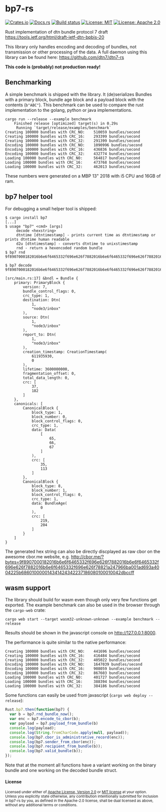# bp7-rs

[![Crates.io](https://img.shields.io/crates/v/bp7.svg)](https://crates.io/crates/bp7)
[![Docs.rs](https://docs.rs/bp7/badge.svg)](https://docs.rs/bp7)
[![Build status](https://api.travis-ci.org/gh0st42/bp7-rs.svg?branch=master)](https://travis-ci.org/gh0st42/bp7-rs)
[![License: MIT](https://img.shields.io/badge/License-MIT-blue.svg)](LICENSE-MIT)
[![License: Apache 2.0](https://img.shields.io/badge/License-Apache%202.0-blue.svg)](LICENSE-APACHE)

Rust implementation of dtn bundle protocol 7 draft https://tools.ietf.org/html/draft-ietf-dtn-bpbis-20

This library only handles encoding and decoding of bundles, not transmission or other processing of the data. A full daemon using this library can be found here: https://github.com/dtn7/dtn7-rs

**This code is (probably) not production ready!**

## Benchmarking

A simple benchmark is shipped with the library. It (de)serializes Bundles with a primary block, bundle age block and a payload block with the contents (`b"ABC"`). This benchmark can be used to compare the rust implementation to the golang, python or java implementations. 

```
cargo run --release --example benchmark
    Finished release [optimized] target(s) in 0.29s
     Running `target/release/examples/benchmark`
Creating 100000 bundles with CRC_NO: 	510059 bundles/second
Creating 100000 bundles with CRC_16: 	293399 bundles/second
Creating 100000 bundles with CRC_32: 	291399 bundles/second
Encoding 100000 bundles with CRC_NO: 	1090996 bundles/second
Encoding 100000 bundles with CRC_16: 	436836 bundles/second
Encoding 100000 bundles with CRC_32: 	432774 bundles/second
Loading 100000 bundles with CRC_NO: 	564817 bundles/second
Loading 100000 bundles with CRC_16: 	473768 bundles/second
Loading 100000 bundles with CRC_32: 	462013 bundles/second
```

These numbers were generated on a MBP 13" 2018 with i5 CPU and 16GB of ram.

## bp7 helper tool

For debugging a small helper tool is shipped:
```
$ cargo install bp7
[...]
$ usage "bp7" <cmd> [args]
	 decode <hexstring>
	 dtntime [dtntimestamp] - prints current time as dtntimestamp or prints dtntime human readable
	 d2u [dtntimestamp] - converts dtntime to unixstimestamp
	 rnd - return a hexencoded random bundle
$ bp7 rnd
9f8907000182016b6e6f6465332f696e626f7882016b6e6f6465332f696e626f7882016b6e6f6465332f696e626f78821a247966ba001ad693a4004225b686010000014341424342237186080100010042dbccff

$ bp7 decode 9f8907000182016b6e6f6465332f696e626f7882016b6e6f6465332f696e626f7882016b6e6f6465332f696e626f78821a247966ba001ad693a4004225b686010000014341424342237186080100010042dbccff

[src/main.rs:17] &bndl = Bundle {
    primary: PrimaryBlock {
        version: 7,
        bundle_control_flags: 0,
        crc_type: 1,
        destination: Dtn(
            1,
            "node3/inbox"
        ),
        source: Dtn(
            1,
            "node3/inbox"
        ),
        report_to: Dtn(
            1,
            "node3/inbox"
        ),
        creation_timestamp: CreationTimestamp(
            611935930,
            0
        ),
        lifetime: 3600000000,
        fragmentation_offset: 0,
        total_data_length: 0,
        crc: [
            37,
            182
        ]
    },
    canonicals: [
        CanonicalBlock {
            block_type: 1,
            block_number: 0,
            block_control_flags: 0,
            crc_type: 1,
            data: Data(
                [
                    65,
                    66,
                    67
                ]
            ),
            crc: [
                35,
                113
            ]
        },
        CanonicalBlock {
            block_type: 8,
            block_number: 1,
            block_control_flags: 0,
            crc_type: 1,
            data: BundleAge(
                0
            ),
            crc: [
                219,
                204
            ]
        }
    ]
}
```

The generated hex string can also be directly discplayed as raw cbor on the awesome cbor.me website, e.g. http://cbor.me/?bytes=9f8907000182016b6e6f6465332f696e626f7882016b6e6f6465332f696e626f7882016b6e6f6465332f696e626f78821a247966ba001ad693a4004225b686010000014341424342237186080100010042dbccff

## wasm support

The library should build for wasm even though only very few functions get exported. The example benchmark can also be used in the browser through the `cargo-web` crate:
```
cargo web start --target wasm32-unknown-unknown --example benchmark --release
```

Results should be shown in the javascript console on http://127.0.0.1:8000.

The performance is quite similar to the native performance:
```
Creating 100000 bundles with CRC_NO: 	441696 bundles/second
Creating 100000 bundles with CRC_16: 	416484 bundles/second
Creating 100000 bundles with CRC_32: 	405022 bundles/second
Encoding 100000 bundles with CRC_NO: 	1647039 bundles/second
Encoding 100000 bundles with CRC_16: 	908059 bundles/second
Encoding 100000 bundles with CRC_32: 	867603 bundles/second
Loading 100000 bundles with CRC_NO: 	401727 bundles/second
Loading 100000 bundles with CRC_16: 	388394 bundles/second
Loading 100000 bundles with CRC_32: 	384186 bundles/second
```

Some functions can easily be used from javascript (`cargo web deploy --release`):
```javascript
Rust.bp7.then(function(bp7) {
  var b = bp7.rnd_bundle_now(); 
  var enc = bp7.encode_to_cbor(b); 
  var payload = bp7.payload_from_bundle(b)
  console.log(payload); 
  console.log(String.fromCharCode.apply(null, payload));
  console.log(bp7.cbor_is_administrative_record(enc)); 
  console.log(bp7.sender_from_cbor(enc)); 
  console.log(bp7.recipient_from_bundle(b)); 
  console.log(bp7.valid_bundle(b)); 
});
```

Note that at the moment all functions have a variant working on the binary bundle and one working on the decoded bundle struct.

#### License

<sup>
Licensed under either of <a href="LICENSE-APACHE">Apache License, Version
2.0</a> or <a href="LICENSE-MIT">MIT license</a> at your option.
</sup>

<br>

<sub>
Unless you explicitly state otherwise, any contribution intentionally submitted
for inclusion in bp7-rs by you, as defined in the Apache-2.0 license, shall be
dual licensed as above, without any additional terms or conditions.
</sub>